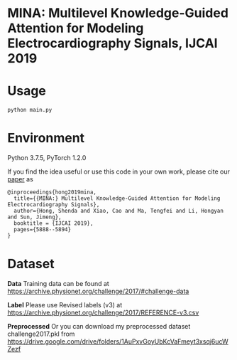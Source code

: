 # MINA: Multilevel Knowledge-Guided Attention for Modeling Electrocardiography Signals, IJCAI 2019


# Usage
```
python main.py
```

# Environment

Python 3.7.5, PyTorch 1.2.0

If you find the idea useful or use this code in your own work, please cite our [paper](https://www.ijcai.org/proceedings/2019/0816.pdf) as
```
@inproceedings{hong2019mina,
  title={{MINA:} Multilevel Knowledge-Guided Attention for Modeling Electrocardiography Signals},
  author={Hong, Shenda and Xiao, Cao and Ma, Tengfei and Li, Hongyan and Sun, Jimeng},
  booktitle = {IJCAI 2019},
  pages={5888--5894}
}
```

# Dataset

**Data** Training data can be found at https://archive.physionet.org/challenge/2017/#challenge-data

**Label** Please use Revised labels (v3) at https://archive.physionet.org/challenge/2017/REFERENCE-v3.csv

**Preprocessed** Or you can download my preprocessed dataset challenge2017.pkl from https://drive.google.com/drive/folders/1AuPxvGoyUbKcVaFmeyt3xsqj6ucWZezf
